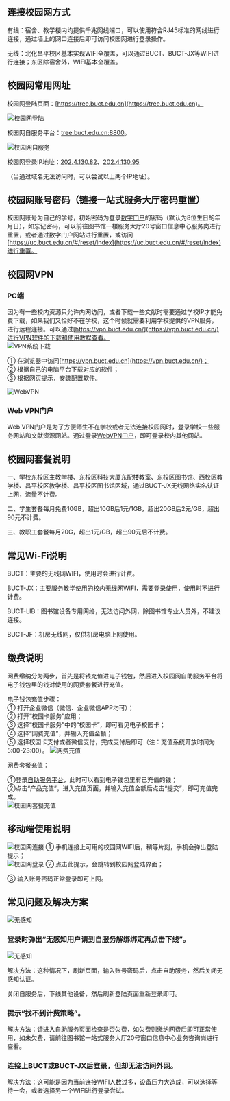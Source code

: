 ## 连接校园网方式
有线：宿舍、教学楼内均提供千兆网线端口，可以使用符合RJ45标准的网线进行连接，通过墙上的网口连接后即可访问校园网进行登录操作。  

无线：北化昌平校区基本实现WIFI全覆盖，可以通过BUCT、BUCT-JX等WIFI进行连接；东区除宿舍外，WIFI基本全覆盖。
## 校园网常用网址

校园网登陆页面：[https://tree.buct.edu.cn](https://tree.buct.edu.cn)。  

![校园网登陆](./校园网首页.png)

校园网自服务平台：[tree.buct.edu.cn:8800](tree.buct.edu.cn:8800)。

![校园网自服务](./校园网自服务平台.png)

校园网登录IP地址：[202.4.130.82](202.4.130.82)、[202.4.130.95](202.4.130.95)

（当通过域名无法访问时，可以尝试以上两个IP地址）。

## 校园网账号密码（链接一站式服务大厅密码重置）

校园网账号为自己的学号，初始密码为登录[数字门户](my.buct.edu.cn)的密码（默认为8位生日的年月日），如忘记密码，可以前往图书馆一楼服务大厅20号窗口信息中心服务岗进行重置，或者通过数字门户网站进行重置，或访问[https://uc.buct.edu.cn/#/reset/index](https://uc.buct.edu.cn/#/reset/index)进行重置。
 
## 校园网VPN
### PC端  

因为有一些校内资源只允许内网访问，或者下载一些文献时需要通过学校IP才能免费下载，如果我们又恰好不在学校，这个时候就需要利用学校提供的VPN服务，进行远程连接。可以通过[https://vpn.buct.edu.cn/](https://vpn.buct.edu.cn/)进行VPN软件的下载和使用教程查看。  
![VPN系统下载](./VPN系统下载.png)

①	在浏览器中访问[https://vpn.buct.edu.cn](https://vpn.buct.edu.cn/)；  
②	根据自己的电脑平台下载对应的软件；  
③	根据网页提示，安装配置软件。  

![WebVPN](./WEBVPN.png)
### Web VPN门户
Web VPN门户是为了方便师生不在学校或者无法连接校园网时，登录学校一些服务网站和文献资源网站。通过登录[WebVPN门户](https://w.buct.edu.cn/login)，即可登录校内其他网站。  

## 校园网套餐说明
一、学校东校区主教学楼、东校区科技大厦东配楼教室、东校区图书馆、西校区教学楼、昌平校区教学楼、昌平校区图书馆区域，通过BUCT-JX无线网络实名认证上网，流量不计费。 

二、学生套餐每月免费10GB，超出10GB后1元/1GB，超出20GB后2元/GB，超出90元不计费。  

三、教职工套餐每月20G，超出1元/GB，超出90元后不计费。

## 常见Wi-Fi说明
BUCT：主要的无线网WIFI，使用时会进行计费。

BUCT-JX：主要服务教学使用的校内无线网WIFI，需要登录使用，使用时不进行计费。  

BUCT-LIB：图书馆设备专用网络，无法访问外网，除图书馆专业人员外，不建议连接。

BUCT-JF：机房无线网，仅供机房电脑上网使用。  

## 缴费说明
网费缴纳分为两步，首先是将钱充值进电子钱包，然后进入校园网自助服务平台将电子钱包里的钱对使用的网费套餐进行充值。
  
电子钱包充值步骤：   
①	打开企业微信（微信、企业微信APP均可）；  
②	打开“校园卡服务”应用；  
③	选择“校园卡服务”中的“校园卡”，即可看见电子校园卡；  
④	选择“网费充值”，并输入充值金额；  
⑤	选择校园卡支付或者微信支付，完成支付后即可（注：充值系统开放时间为5:00-23:00）。
![网费充值](./校园网充值.gif)

网费套餐充值：  

①登录[自助服务平台](http://tree.buct.edu.cn:8800/)，此时可以看到电子钱包里有已充值的钱；  
②点击“产品充值”，进入充值页面，并输入充值金额后点击“提交”，即可充值完成。  
![校园网套餐充值](./产品充值.gif)

## 移动端使用说明  
![校园网连接](./校园网连接.jpg)
①	手机连接上可用的校园网WIFI后，稍等片刻，手机会弹出登陆提示；  
![校园网登录](./校园网登录.jpg)
②	点击此提示，会跳转到校园网登陆界面；  

③	输入账号密码正常登录即可上网。

## 常见问题及解决方案  

![无感知](./无感知.png) 

### 登录时弹出“无感知用户请到自服务解绑绑定再点击下线”。   

![无感知](./无感知2.png)  

解决方法：这种情况下，刷新页面，输入账号密码后，点击自助服务，然后关闭无感知认证。  
 
关闭自服务后，下线其他设备，然后刷新登陆页面重新登录即可。  

### 提示“找不到计费策略”。  

解决方法：请进入自助服务页面检查是否欠费，如欠费则缴纳网费后即可正常使用，如未欠费，请前往图书馆一站式服务大厅20号窗口信息中心业务咨询岗进行查看。  

### 连接上BUCT或BUCT-JX后登录，但却无法访问外网。  

解决方法：这可能是因为当前连接WIFI人数过多，设备压力大造成，可以选择等待一会，或者选择另一个WIFI进行登录尝试。                    


